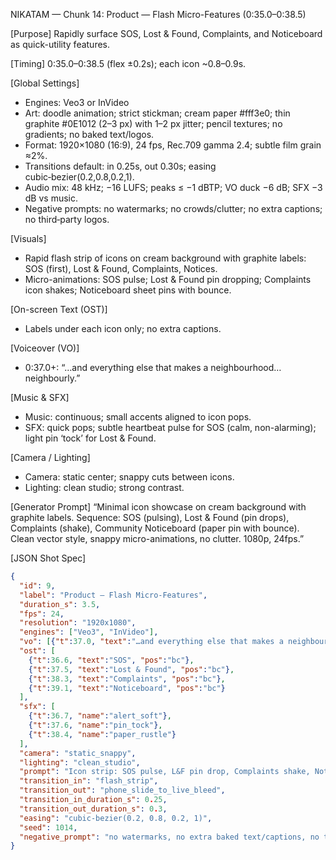 NIKATAM — Chunk 14: Product — Flash Micro-Features (0:35.0–0:38.5)

[Purpose]
Rapidly surface SOS, Lost & Found, Complaints, and Noticeboard as quick-utility features.

[Timing]
0:35.0–0:38.5 (flex ±0.2s); each icon ~0.8–0.9s.

[Global Settings]
- Engines: Veo3 or InVideo
- Art: doodle animation; strict stickman; cream paper #fff3e0; thin graphite #0E1012 (2–3 px) with 1–2 px jitter; pencil textures; no gradients; no baked text/logos.
- Format: 1920×1080 (16:9), 24 fps, Rec.709 gamma 2.4; subtle film grain ≈2%.
- Transitions default: in 0.25s, out 0.30s; easing cubic‑bezier(0.2,0.8,0.2,1).
- Audio mix: 48 kHz; −16 LUFS; peaks ≤ −1 dBTP; VO duck −6 dB; SFX −3 dB vs music.
- Negative prompts: no watermarks; no crowds/clutter; no extra captions; no third‑party logos.

 
[Visuals]
- Rapid flash strip of icons on cream background with graphite labels: SOS (first), Lost & Found, Complaints, Notices.
- Micro-animations: SOS pulse; Lost & Found pin dropping; Complaints icon shakes; Noticeboard sheet pins with bounce.

[On-screen Text (OST)]
- Labels under each icon only; no extra captions.

[Voiceover (VO)]
- 0:37.0+: “…and everything else that makes a neighbourhood… neighbourly.”

[Music & SFX]
- Music: continuous; small accents aligned to icon pops.
- SFX: quick pops; subtle heartbeat pulse for SOS (calm, non-alarming); light pin ‘tock’ for Lost & Found.

[Camera / Lighting]
- Camera: static center; snappy cuts between icons.
- Lighting: clean studio; strong contrast.



[Generator Prompt]
“Minimal icon showcase on cream background with graphite labels. Sequence: SOS (pulsing), Lost & Found (pin drops), Complaints (shake), Community Noticeboard (paper pin with bounce). Clean vector style, snappy micro-animations, no clutter. 1080p, 24fps.”

[JSON Shot Spec]
```json
{
  "id": 9,
  "label": "Product — Flash Micro-Features",
  "duration_s": 3.5,
  "fps": 24,
  "resolution": "1920x1080",
  "engines": ["Veo3", "InVideo"],
  "vo": [{"t":37.0, "text":"…and everything else that makes a neighbourhood… neighbourly."}],
  "ost": [
    {"t":36.6, "text":"SOS", "pos":"bc"},
    {"t":37.5, "text":"Lost & Found", "pos":"bc"},
    {"t":38.3, "text":"Complaints", "pos":"bc"},
    {"t":39.1, "text":"Noticeboard", "pos":"bc"}
  ],
  "sfx": [
    {"t":36.7, "name":"alert_soft"},
    {"t":37.6, "name":"pin_tock"},
    {"t":38.4, "name":"paper_rustle"}
  ],
  "camera": "static_snappy",
  "lighting": "clean_studio",
  "prompt": "Icon strip: SOS pulse, L&F pin drop, Complaints shake, Noticeboard pin; clean minimal.",
  "transition_in": "flash_strip",
  "transition_out": "phone_slide_to_live_bleed",
  "transition_in_duration_s": 0.25,
  "transition_out_duration_s": 0.3,
  "easing": "cubic-bezier(0.2, 0.8, 0.2, 1)",
  "seed": 1014,
  "negative_prompt": "no watermarks, no extra baked text/captions, no third-party logos, no crowds, minimal background"
}
```



